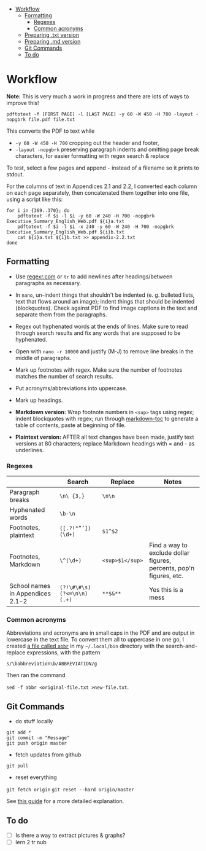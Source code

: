 - [	Workflow](#workflow)
  * [Formatting](#formatting)
    + [Regexes](#regexes)
    + [Common acronyms](#common-acronyms)
  * [Preparing .txt version](#preparing-txt-version)
  * [Preparing .md version](#preparing-md-version)
  * [Git Commands](#git-commands)
  * [To do](#to-do)

# Workflow

**Note:** This is very much a work in progress and there are lots of ways to improve this!

`pdftotext -f [FIRST PAGE] -l [LAST PAGE] -y 60 -W 450 -H 700 -layout -nopgbrk file.pdf file.txt`

This converts the PDF to text while

- `-y 60 -W 450 -H 700` cropping out the header and footer,
- `-layout -nopgbrk` preserving paragraph indents and omitting page break characters, for easier formatting with regex search & replace

To test, select a few pages and append ` - ` instead of a filename so it prints to stdout.

For the columns of text in Appendices 2.1 and 2.2, I converted each column on each page separately, then concatenated them together into one file, using a script like this:

```
for i in {369..370}; do
	pdftotext -f $i -l $i -y 60 -W 240 -H 700 -nopgbrk Executive_Summary_English_Web.pdf ${i}a.txt 
	pdftotext -f $i -l $i -x 240 -y 60 -W 240 -H 700 -nopgbrk Executive_Summary_English_Web.pdf ${i}b.txt 
	cat ${i}a.txt ${i}b.txt >> appendix-2.2.txt
done
```

## Formatting

- Use [regexr.com](http://regexr.com) or `tr` to add newlines after headings/between paragraphs as necessary.

- In `nano`, un-indent things that shouldn't be indented (e. g. bulleted lists, text that flows around an image); indent things that should be indented (blockquotes). Check against PDF to find image captions in the text and separate them from the paragraphs.

- Regex out hyphenated words at the ends of lines. Make sure to read through search results and fix any words that are supposed to be hyphenated.

- Open with `nano -r 10000` and justify (M-J) to remove line breaks in the middle of paragraphs.

- Mark up footnotes with regex. Make sure the number of footnotes matches the number of search results.

- Put acronyms/abbreviations into uppercase.

- Mark up headings.

- **Markdown version:** Wrap footnote numbers in `<sup>` tags using regex; indent blockquotes with regex; run through [markdown-toc](https://ecotrust-canada.github.io/markdown-toc/) to generate a table of contents, paste at beginning of file.

- **Plaintext version:** AFTER all text changes have been made, justify text versions at 80 characters; replace Markdown headings with = and - as underlines. 

### Regexes

| | Search | Replace | Notes |
| --- | --- | --- | --- |
| Paragraph breaks | `\n\ {3,}` | `\n\n` | |
| Hyphenated words | `\b-\n` | |
| Footnotes, plaintext | `([.?!"”’])(\d+)` | `$1^$2` | 
| Footnotes, Markdown | `\^(\d+)` | `<sup>$1</sup>` | Find a way to exclude dollar figures, percents, pop'n figures, etc. |
| School names in Appendices 2.1-2 | `(?!\#\#\s)(?<=\n\n)(.+)` | `**$&**` | Yes this is a mess |

### Common acronyms

Abbreviations and acronyms are in small caps in the PDF and are output in lowercase in the text file. To convert them all to uppercase in one go, I created [a file called `abbr`](abbr) in my `~/.local/bin` directory with the search-and-replace expressions, with the pattern

`s/\babbreviation\b/ABBREVIATION/g`

Then ran the command

`sed -f abbr <original-file.txt >new-file.txt`.

## Git Commands

- do stuff locally

```
git add *
git commit -m "Message"
git push origin master
```

- fetch updates from github

`git pull`

- reset everything

`git fetch origin`
`git reset --hard origin/master`

See [this guide](https://kbroman.org/github_tutorial/pages/routine.html) for a more detailed explanation.

## To do

- [ ] Is there a way to extract pictures & graphs?
- [ ] lern 2 tr nub
